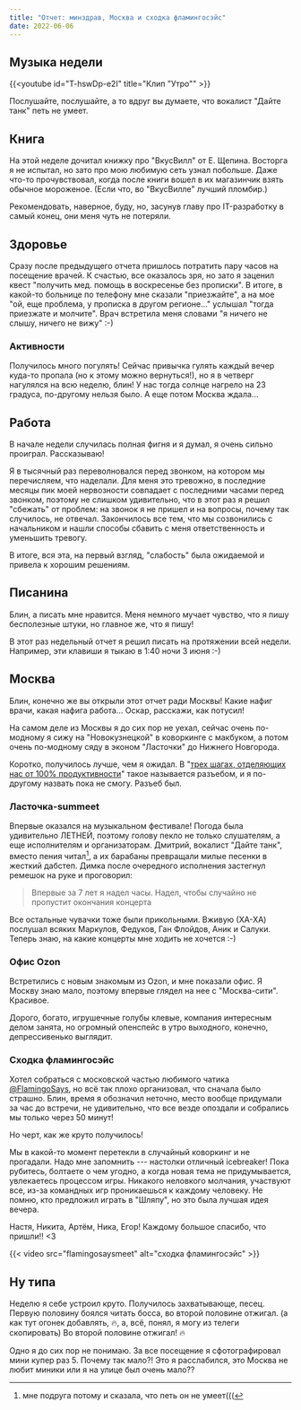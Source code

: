 ```yaml
---
title: "Отчет: минздрав, Москва и сходка фламингосэйс"
date: 2022-06-06
---
```


## Музыка недели

{{<youtube id="T-hswDp-e2I" title="Клип \"Утро\"" >}}

Послушайте, послушайте, а то вдруг вы думаете, что вокалист "Дайте танк" петь
не умеет.

## Книга

На этой неделе дочитал книжку про "ВкусВилл" от Е. Щепина. Восторга я не
испытал, но зато про мою любимую сеть узнал побольше. Даже что-то
прочувствовал, когда после книги вошел в их магазинчик взять обычное мороженое.
(Если что, во "ВкусВилле" лучший пломбир.)

Рекомендовать, наверное, буду, но, засунув главу про IT-разработку в самый
конец, они меня чуть не потеряли.

## Здоровье

Сразу после предыдущего отчета пришлось потратить пару часов на посещение
врачей. К счастью, все оказалось зря, но зато я заценил квест "получить мед.
помощь в воскресенье без прописки". В итоге, в какой-то больнице по телефону
мне сказали "приезжайте", а на мое "ой, еще проблема, у прописка в другом
регионе..." услышал "тогда приезжате и молчите". Врач встретила меня словами "я
ничего не слышу, ничего не вижу" :-)

### Активности

Получилось много погулять! Сейчас привычка гулять каждый вечер куда-то пропала
(но к этому можно вернуться!), но я в четверг нагулялся на всю неделю, блин! У
нас тогда солнце нагрело на 23 градуса, по-другому нельзя было. А еще потом
Москва ждала...

## Работа

В начале недели случилась полная фигня и я думал, я очень сильно проиграл.
Рассказываю!

Я в тысячный раз переволновался перед звонком, на котором мы перечисляем, что
наделали. Для меня это тревожно, в последние месяцы пик моей нервозности
совпадает с последними часами перед звонком, поэтому не слишком удивительно,
что в этот раз я решил "сбежать" от проблем: на звонок я не пришел и на
вопросы, почему так случилось, не отвечал. Закончилось все тем, что мы
созвонились с начальником и нашли способы сбавить с меня ответственность и
уменьшить тревогу.

В итоге, вся эта, на первый взгляд, "слабость" была ожидаемой и привела к
хорошим решениям.

## Писанина

Блин, а писать мне нравится. Меня немного мучает чувство, что я пишу
бесполезные штуки, но главное же, что я пишу!

В этот раз недельный отчет я решил писать на протяжении всей недели. Например,
эти клавиши я тыкаю в 1:40 ночи 3 июня :-)

## Москва

Блин, конечно же вы открыли этот отчет ради Москвы! Какие нафиг врачи, какая
нафига работа... Оскар, расскажи, как потусил!

На самом деле из Москвы я до сих пор не уехал, сейчас очень по-модному я сижу
на "Новокузнецкой" в коворкинге с макбуком, а потом очень по-модному сяду в
эконом "Ласточки" до Нижнего Новгорода.

Коротко, получилось лучше, чем я ожидал. В "[трех шагах, отделяющих нас от 100%
продуктивности](https://vas3k.club/post/14129/)" такое называется разъебом, и я
по-другому назвать пока не смогу. Разъеб был.

### Ласточка-summeet

Впервые оказался на музыкальном фестивале! Погода была удивительно ЛЕТНЕЙ,
поэтому голову пекло не только слушателям, а еще исполнителям и организаторам.
Дмитрий, вокалист "Дайте танк", вместо пения читал[^1], а их барабаны
превращали милые песенки в жесткий дабстеп.  Димка после очередного исполнения
застегнул ремешок на руке и проговорил:

[^1]: мне подруга потому и сказала, что петь он не умеет(((

> Впервые за 7 лет я надел часы. Надел, чтобы случайно не пропустит окончания
> концерта

Все остальные чувачки тоже были прикольными. Вживую (ХА-ХА) послушал всяких
Маркулов, Федуков, Ган Флойдов, Аник и Салуки. Теперь знаю, на какие концерты
мне ходить не хочется :-)

### Офис Ozon

Встретились с новым знакомым из Ozon, и мне показали офис. Я Москву знаю мало,
поэтому впервые глядел на нее с "Москва-сити". Красивое.

Дорого, богато, игрушечные голубы клевые, компания интересным делом занята, но
огромный опенспейс в утро выходного, конечно, депрессивенько выглядит.

### Сходка фламингосэйс

Хотел собраться с московской частью любимого чатика
[@FlamingoSays](https://t.me/FlamingoSays), но всё так плохо организовал, что
сначала было страшно. Блин, время я обозначил неточно, место вообще придумали
за час до встречи, не удивительно, что все везде опоздали и собрались мы только
через 50 минут!

Но черт, как же круто получилось!

Мы в какой-то момент перетекли в случайный коворкинг и не прогадали. Надо мне
запомнить --- настолки отличный icebreaker! Пока рубитесь, болтаете о чем
угодно, а когда новая тема не придумывается, увлекаетесь процессом игры.
Никакого неловкого молчания, участвуют все, из-за командных игр проникаешься к
каждому человеку. Не помню, кто предложил играть в "Шляпу", но это была лучшая
идея вечера.

Настя, Никита, Артём, Ника, Егор! Каждому большое спасибо, что пришли!! <3

{{< video src="flamingosaysmeet" alt="сходка фламингосэйс" >}}

## Ну типа

Неделю я себе устроил круто. Получилось захватывающе, песец. Первую половину
боялся читать босса, во второй половине отжигал. (а как тут огонек добавлять,
🔥, а, всё, понял, я могу из телеги скопировать) Во второй половине отжигал! 🔥

Одно я до сих пор не понимаю. За все посещение я сфотографировал мини купер раз
5. Почему так мало?! Это я расслабился, это Москва не любит миники или я на
улице был очень мало??
